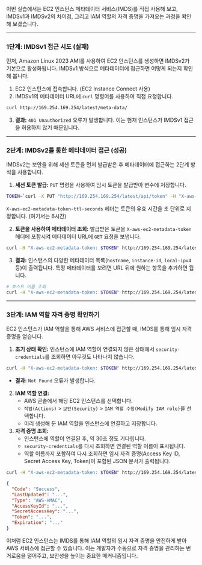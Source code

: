 
이번 실습에서는 EC2 인스턴스 메타데이터 서비스(IMDS)를 직접 사용해 보고, IMDSv1과 IMDSv2의 차이점, 그리고 IAM 역할의 자격 증명을 가져오는 과정을 확인해 보겠습니다.

---

### 1단계: IMDSv1 접근 시도 (실패)

먼저, Amazon Linux 2023 AMI를 사용하여 EC2 인스턴스를 생성하면 IMDSv2가 기본으로 활성화됩니다. IMDSv1 방식으로 메타데이터에 접근하면 어떻게 되는지 확인해 봅니다.

1. EC2 인스턴스에 접속합니다. (EC2 Instance Connect 사용)
2. IMDSv1의 메타데이터 URL에 `curl` 명령어를 사용하여 직접 요청합니다.
```Bash
curl http://169.254.169.254/latest/meta-data/
```
3. **결과:** `401 Unauthorized` 오류가 발생합니다. 이는 현재 인스턴스가 IMDSv1 접근을 허용하지 않기 때문입니다.

---

### 2단계: IMDSv2를 통한 메타데이터 접근 (성공)

IMDSv2는 보안을 위해 세션 토큰을 먼저 발급받은 후 메타데이터에 접근하는 2단계 방식을 사용합니다.

1. **세션 토큰 발급:** `PUT` 명령을 사용하여 임시 토큰을 발급받아 변수에 저장합니다.
```Bash
TOKEN=`curl -X PUT "http://169.254.169.254/latest/api/token" -H "X-aws-ec2-metadata-token-ttl-seconds: 21600"`
```
 `X-aws-ec2-metadata-token-ttl-seconds` 헤더는 토큰의 유효 시간을 초 단위로 지정합니다. (여기서는 6시간)
 
2. **토큰을 사용하여 메타데이터 조회:** 발급받은 토큰을 `X-aws-ec2-metadata-token` 헤더에 포함시켜 메타데이터 URL에 `GET` 요청을 보냅니다.

```Bash
curl -H "X-aws-ec2-metadata-token: $TOKEN" http://169.254.169.254/latest/meta-data/
```

3. **결과:** 인스턴스의 다양한 메타데이터 목록(`hostname`, `instance-id`, `local-ipv4` 등)이 출력됩니다. 특정 메타데이터를 보려면 URL 뒤에 원하는 항목을 추가하면 됩니다.

```Bash
# 호스트 이름 조회
curl -H "X-aws-ec2-metadata-token: $TOKEN" http://169.254.169.254/latest/meta-data/hostname
```

---
### 3단계: IAM 역할 자격 증명 확인하기

EC2 인스턴스가 IAM 역할을 통해 AWS 서비스에 접근할 때, IMDS를 통해 임시 자격 증명을 얻습니다.

1. **초기 상태 확인:** 인스턴스에 IAM 역할이 연결되지 않은 상태에서 `security-credentials`를 조회하면 아무것도 나타나지 않습니다.
    
```Bash
curl -H "X-aws-ec2-metadata-token: $TOKEN" http://169.254.169.254/latest/meta-data/iam/security-credentials/
```
- **결과:** `Not Found` 오류가 발생합니다.

2. **IAM 역할 연결:**
    - AWS 콘솔에서 해당 EC2 인스턴스를 선택합니다.
    - `작업(Actions)` > `보안(Security)` > `IAM 역할 수정(Modify IAM role)`을 선택합니다.
    - 미리 생성해 둔 IAM 역할을 인스턴스에 연결하고 저장합니다.
3. **자격 증명 조회:**
    - 인스턴스에 역할이 연결된 후, 약 30초 정도 기다립니다.
    - `security-credentials`를 다시 조회하면 연결된 역할 이름이 표시됩니다.
    - 역할 이름까지 포함하여 다시 조회하면 임시 자격 증명(Access Key ID, Secret Access Key, Token)이 포함된 JSON 문서가 출력됩니다.

```Bash
curl -H "X-aws-ec2-metadata-token: $TOKEN" http://169.254.169.254/latest/meta-data/iam/security-credentials/EC2_INSTANCE_ROLE_NAME/
```

```JSON
{
  "Code": "Success",
  "LastUpdated": "...",
  "Type": "AWS-HMAC",
  "AccessKeyId": "...",
  "SecretAccessKey": "...",
  "Token": "...",
  "Expiration": "..."
}
```

이처럼 EC2 인스턴스는 IMDS를 통해 IAM 역할의 임시 자격 증명을 안전하게 받아 AWS 서비스에 접근할 수 있습니다. 이는 개발자가 수동으로 자격 증명을 관리하는 번거로움을 덜어주고, 보안성을 높이는 중요한 메커니즘입니다.